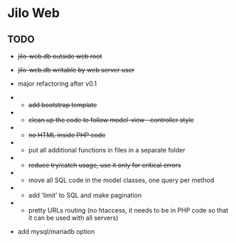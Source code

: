 # Jilo Web

## TODO

- ~~jilo-web.db outside web root~~

- ~~jilo-web.db writable by web server user~~

- major refactoring after v0.1

- - ~~add bootstrap template~~

- - ~~clean up the code to follow model-view--controller style~~

- - ~~no HTML inside PHP code~~

- - put all additional functions in files in a separate folder

- - ~~reduce try/catch usage, use it only for critical errors~~

- - move all SQL code in the model classes, one query per method

- - add 'limit' to SQL and make pagination

- - pretty URLs routing (no htaccess, it needs to be in PHP code so that it can be used with all servers)

- add mysql/mariadb option
